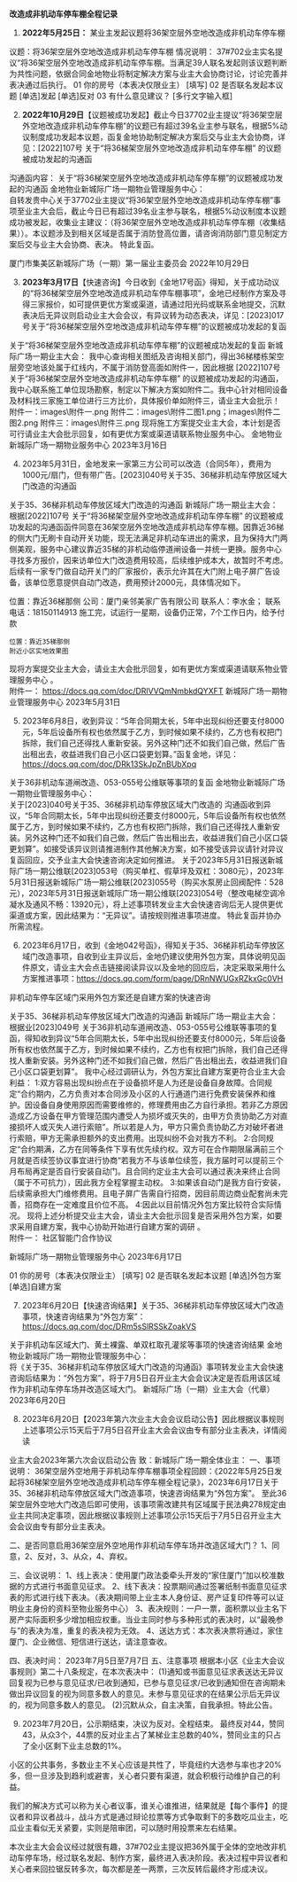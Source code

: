 **改造成非机动车停车棚全程记录**

1. **2022年5月25日：** 某业主发起议题将36架空层外空地改造成非机动车停车棚

议题：将36架空层外空地改造成非机动车停车棚
情况说明：
37#702业主实名提议“将36架空层外空地改造成非机动车停车棚。当满足39人联名发起则该议题判断为共性问题，依据合同金地物业将制定解决方案与业主大会协商讨论，讨论完善并表决通过后执行。
01 你的房号（本表决仅限业主）
[填写]
02 是否联名发起本议题
[单选]发起
[单选]反对
03 有什么意见建议？
[多行文字输入框]

2. **2022年10月29日**【议题被成功发起】截止今日37702业主提议“将36架空层外空地改造成非机动车停车棚”的议题已有超过39名业主参与联名，根据5%动议制度成功发起本议题，函复金地协助制定解决方案后交与业主大会协商，详见：[2022]107号 关于“将36梯架空层外空地改造成非机动车停车棚” 的议题被成功发起的沟通函

沟通函内容：
关于“将36梯架空层外空地改造成非机动车停车棚”的议题被成功发起的沟通函
金地物业新城际广场一期物业管理服务中心：                                                     
自转发贵中心关于37702业主提议“将36架空层外空地改造成非机动车停车棚”事项至业主大会后，截止今日已有超过39名业主参与联名，根据5%动议制度本议题成功被发起，收集业主建议：（将36架空层外空地改造成非机动车停车棚（收集结果））。本议题涉及到相关区域是否属于消防登高位置，请咨询消防部门意见制定方案后交与业主大会协商、表决。
特此复函。

厦门市集美区新城际广场（一期）第一届业主委员会
2022年10月29日

3. **2023年3月17日**【快速咨询】今日收到《金地17号函》得知，关于成功动议的“将36梯架空层外空地改造成非机动车停车棚事项”，金地已经制作方案及寻得三家报价，如可提供更优方案或渠道，请通过阳光码或联系金地提交，沉默表决后无异议则启动业主大会会议，有异议转为动态表决，详见：[2023]017号关于“将36梯架空层外空地改造成非机动车停车棚”的议题被成功发起的复函

关于“将36梯架空层外空地改造成非机动车停车棚”的议题被成功发起的复函
新城际广场一期业主大会：
我中心查询相关图纸及咨询相关部门，得出36梯楼栋架空层旁空地该处属于红线内，不属于消防登高面如附件一，因此根据 [2022]107号 关于“将36梯架空层外空地改造成非机动车停车棚” 的议题被成功发起的沟通函，我中心联系施工单位现场勘察，制定以下解决方案如附件二。我中心针对相同设备及材料找三家施工单位进行三方比价，具体报价单如附件三，请业主大会批示！
附件一：images\附件一.png
附件二：images\附件二图1.png；images\附件二图2.png
附件三：images\附件三.png
现将施工方案提交业主大会，本计划是否可行请业主大会批示回复，如有更优方案或渠道请联系物业服务中心。
金地物业新城际广场一期物业服务中心
2023年3月16日

4. 2023年5月31日，金地发来一家第三方公司可以改造（合同5年），费用为1000元/扇门，但有带广告。[2023]040号关于35、36梯非机动车停放区域大门改造的沟通函

关于35、36梯非机动车停放区域大门改造的沟通函
新城际广场一期业主大会：
根据[2022]107号 关于“将36梯架空层外空地改造成非机动车停车棚” 的议题被成功发起的沟通函函件同意在36架空层外空地改造成非机动车停车棚。因靠近36梯的侧大门无刷卡自动开关功能，现无法满足非机动车进出的需求，且为保持大门两侧美观，服务中心建议靠近35梯的非机动临停道闸设备一并统一更换。服务中心寻找多方报价，因来访单位大门改造费用较高，后续维护成本大，故暂时不考虑。后续有一家专门做自动开关门的厂家报价，表示允许其在大门附上电子屏广告设备，该单位愿意提供自动门改造，费用预计2000元，具体情况如下。

位置：靠近36梯那侧	公司：厦门亲邻美家广告有限公司
联系人：李水金；
联系电话：18150114913	施工完，试运行一星期，设备仍正常，7个工作日内，给予付款

	位置：靠近35梯那侧		
	附近小区实地效果图		
现将方案提交业主大会，请业主大会批示回复，如有更优方案或渠道请联系物业管理服务中心 。      
附件一：
https://docs.qq.com/doc/DRlVVQmNmbkdQYXFT
新城际广场一期物业管理服务中心
2023年5月31日

5. 2023年6月8日，收到异议：“5年合同期太长，5年中出现纠纷还要支付8000元，5年后设备所有权也依然属于乙方，到时候如果不续约，乙方也有权把门拆除，我们自己还得找人重新安装。另外这种门还不如我们自己做，然后广告出租出去，收益进我们自己小区口袋更划算。”函复金地，详见：https://docs.qq.com/doc/DRk13SkJpZnBUbXpq

关于36非机动车道闸改造、053-055号公维联等事项的复函
金地物业新城际广场一期物业管理服务中心：                                                     
关于[2023]040号关于35、36梯非机动车停放区域大门改造的 沟通函收到异议，“5年合同期太长，5年中出现纠纷还要支付8000元，5年后设备所有权也依然属于乙方，到时候如果不续约，乙方也有权把门拆除，我们自己还得找人重新安装。另外这种门还不如我们自己做，然后广告出租出去，收益进我们自己小区口袋更划算”。如接受该异议则请推进制作其他解决方案，如不接受该异议请针对异议复函回应，交予业主大会快速咨询决定如何推进。
关于2023年5月31日报送新城际广场一期公维联[2023]053号（购买单杠、假草坪及双杠：3080元），2023年5月31日报送新城际广场一期公维联[2023]055号（购买水泵房止回阀配件：528元），2023年5月31日报送新城际广场一期公维联[2023]054号（整改电梯空调冷凝水及通风不畅：13920元），将上述事项转发业主大会快速咨询后无人提供更优渠道或方案，因此结果为：“无异议”。请按规则推进事项进度。
特此复函并协办所需流程。       

6. 2023年6月17日，收到《金地042号函》，得知关于35、36梯非机动车停放区域门改造事项，自收到业主异议后，金地仍建议使用外包方案，具体说明见函件原文，请业主大会点击链接阅读异议以及金地的回应后，决定采取采用什么方案推进事项：https://docs.qq.com/form/page/DRnNWUGxRZkxGc0VH

非机动车停车区域门采用外包方案还是自建方案的快速咨询

关于35、36梯非机动车停放区域大门改造的沟通函
新城际广场一期业主大会：
根据业[2023]049号 关于36非机动车道闸改造、053-055号公维联等事项的复函，得知收到异议“5年合同期太长，5年中出现纠纷还要支付8000元，5年后设备所有权也依然属于乙方，到时候如果不续约，乙方也有权把门拆除，我们自己还得找人重新安装。另外这种门还不如我们自己做，然后广告出租出去，收益进我们自己小区口袋更划算”。
我中心经过调研认为，外包方案比自建方案更符合业主大会利益：
1:双方容易出现纠纷点在于设备损坏是人为还是设备自身故障。合同规定“合约期内，乙方负责对本合同涉及小区的人行通道门进行免费安装保养和维护。因设备自身使用原因而需要维修的，修理费用由乙方自行承担。若非乙方原因造成乙方设备在甲方管理范围内遭受人为损坏或灭失的，由甲方负责协助乙方对直接损坏人或灭失人进行索赔”。所以若是人为，甲方只需负责协助乙方对破坏者进行索赔，甲方无需承担额外的支出费用。出现纠纷不会对我方不利。
2:合同规定“合约期满，乙方在同等条件下享有优先续约权。双方可在合作期限届满前三个月就是否续签协议事宜进行协商“若我方不与该单位续签，我方届时可以提前三个月布局再定是否自行安装自动门。且合同约定业主大会可以通过表决来终止合同（属于不可抗力），因此我方全程掌握主动权。
3:如果该自动门是我方自行安装，后续需承担大门维修费用。且电子屏广告需自行招商，因目前周边商业配套尚未完善，招商存在一定难度且价位不高。
4:因此以目前情况外包方案比较符合实际情况。
现将上述分析提交业主大会，请业主大会批示回复是否采用外包方案，如要求采用自建方案，我中心协助开始进行自建方案的调研 。      
附件一：
社区智能门合作协议

新城际广场一期物业管理服务中心
2023年6月17日

01 你的房号（本表决仅限业主）
[填写]
02 是否联名发起本议题
[单选]外包方案
[单选]自建方案

7. 2023年6月20日【快速咨询结果】关于35、36梯非机动车停放区域大门改造事项，快速咨询结果为“外包方案”：https://docs.qq.com/doc/DRm5sSlRSSkZoakVS

关于非机动车区域大门、黄土裸露、单双杠取孔灌浆等事项的快速咨询结果
金地物业新城际广场一期物业管理服务中心：    
将《关于35、36梯非机动车停放区域大门改造的沟通函》事项转发业主大会快速咨询后结果为：“外包方案”，将于7月5日召开业主大会会议决定是否启用该区域作为非机动车停车场并改造区域大门。
新城际广场（一期）业主大会（代章）
2023年6月20日

8. 2023年6月20日【2023年第六次业主大会会议启动公告】因此根据议事规则上述事项公示15天后于7月5日召开业主大会会议由专有部分业主表决，详情阅读

业主大会2023年第六次会议启动公告
致：新城际广场一期全体业主：
一、事项说明：
36架空层外空地用于非机动车停车棚事项全程回顾：《2022年5月25日发起将36梯架空层外空地改造成非机动车停车棚全程记录》，2023年6月17日关于35、36梯非机动车停放区域大门改造事项，快速咨询结果为“外包方案”。
至此36架空层外空地大门改造后即可使用，该事项需改建共有区域属于民法典278规定由业主共同决定事项，因此根据议事规则上述事项公示15天后于7月5日召开业主大会会议由专有部分业主表决。

二、是否同意启用36架空层外空地用作非机动车停车场并改造区域大门？
1、同意，2、反对，3、从众，4、弃权。

三、会议说明：
1、线上表决：使用厦门政法委牵头开发的“家住厦门”加以校准数据的方式进行书面意见征求。
2、线下表决：投票期间通过签署纸制书面意见征求表的形式进行线下表决。（表决期间带上业主本人身份证、房产证复印件等可以证明业主身份的资料至物业服务中心）
3、表决规则：一户一票，面积票以业主名下房产实际面积多少增加相应权重。当业主同时参与多种形式的表决时，以“最晚参与”的表决为准，重复的表决视为无效。
4、送达方式：本次表决票将通过，家住厦门、企业微信、短信进行送达，请注意查收。

四、表决时间：
2023年7月5日至7月7日
五、注意事项
根据本小区《业主大会议事规则》第二十八条规定，在本次表决中：
(1)通知或书面意见征求表送达无异议回复视为已参与意见征求/已收到通知，已参与意见征求/已收到通知但在咨询期未做出异议回复的视为同意多数人的意见。未参与意见征求的在结果公示后无异议的，视为同意多数人的意见。
(2)沉默从众，自主决策，自我承担。特此公告。

9. 2023年7月20日，公示期结束，决议为反对。全程结束。
最终反对44，赞同43，从众3个，44票的反对业主占了某梯业主总数的40%，赞同业主的只占了全小区剩下业主总数的1%。

小区的公共事务，多数业主不关心应该是共性了，毕竟纽约大选参与率也才20%多，但一旦涉及到趋利或避害，关心者只要有渠道，就会积极行动维护自己的利益。

我们的解决方式可以称为关心者议事，谁关心谁推进，结果就是【每个事件】的提议者和异议者战斗，战斗方式是通过辩论拉票等方式争取剩下的多数吃瓜业主，吃瓜业主看似无关紧要，实则是陪审团，可以随时用投票来左右结果。

本次业主大会会议经过就很有趣，37#702业主提议把36外属于全体的空地改非机动车停车场，经过联名发起、制作方案，最终进入表决阶段。表决过程中异议者和关心者来回拉锯反转多次，每次都是差一两票，三次反转后最终才形成决议。

